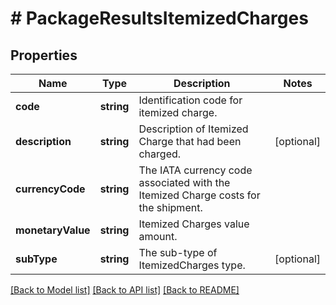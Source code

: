 # # PackageResultsItemizedCharges

## Properties

Name | Type | Description | Notes
------------ | ------------- | ------------- | -------------
**code** | **string** | Identification code for itemized charge. |
**description** | **string** | Description of Itemized Charge that had been charged. | [optional]
**currencyCode** | **string** | The IATA currency code associated with the Itemized Charge costs for the shipment. |
**monetaryValue** | **string** | Itemized Charges value amount. |
**subType** | **string** | The sub-type of ItemizedCharges type. | [optional]

[[Back to Model list]](../../README.md#models) [[Back to API list]](../../README.md#endpoints) [[Back to README]](../../README.md)

